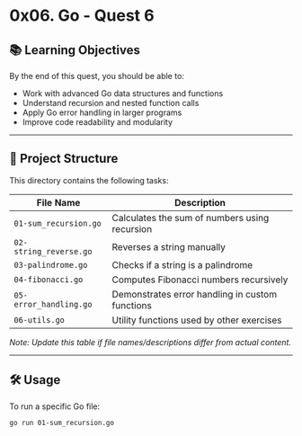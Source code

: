# 0x06. Go - Quest 6

## 📚 Learning Objectives

By the end of this quest, you should be able to:

- Work with advanced Go data structures and functions
- Understand recursion and nested function calls
- Apply Go error handling in larger programs
- Improve code readability and modularity

---

## 📁 Project Structure

This directory contains the following tasks:

| File Name               | Description                                      |
|-------------------------|--------------------------------------------------|
| `01-sum_recursion.go`   | Calculates the sum of numbers using recursion    |
| `02-string_reverse.go`  | Reverses a string manually                       |
| `03-palindrome.go`      | Checks if a string is a palindrome               |
| `04-fibonacci.go`       | Computes Fibonacci numbers recursively           |
| `05-error_handling.go`  | Demonstrates error handling in custom functions  |
| `06-utils.go`           | Utility functions used by other exercises        |

*Note: Update this table if file names/descriptions differ from actual content.*

---

## 🛠️ Usage

To run a specific Go file:

```bash
go run 01-sum_recursion.go

